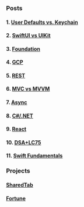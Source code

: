 ### Posts

#### 1. [User Defaults vs. Keychain](first.md)
#### 2. [SwiftUI vs UIKit](second.md)
#### 3. [Foundation](foundation.md)
#### 4. [GCP](gcp.md)
#### 5. [REST](rest.md)
#### 6. [MVC vs MVVM](mvcmvvm.md)
#### 7. [Async](async.md)
#### 8. [C#/.NET](cnet.md)
#### 9. [React](react.md)
#### 10. [DSA+LC75](dsalc.md)
#### 11. [Swift Fundamentals](swift.md)

### Projects
#### [SharedTab](sharedtab.md)
#### [Fortune](fortune.md)
